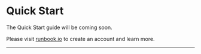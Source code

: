 # Quick Start

The Quick Start guide will be coming soon.

Please visit [runbook.io](https://runbook.io) to create an account and learn more.

---